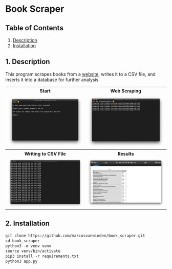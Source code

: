 <h1>Book Scraper</h1>

<h2>Table of Contents</h2>
<ol>
  <li><a href="#description">Description</a></li>
  <li><a href="#installation">Installation</a></li>
</ol>

<h2 id="description">1. Description</h2>
<p>This program scrapes books from a <a href="http://books.toscrape.com">website</a>, writes it to a CSV file, and inserts it into a database for further analysis.</p>

<table>
  <tr>
    <th>Start</th>
    <th>Web Scraping</th>
  </tr>
  <tr>
    <td><img src="assets/start.png" width=500></td>
    <td><img src="assets/scraping.png" width=500></td>
  </tr>
  <tr>
    <th>Writing to CSV File</th>
    <th>Results</th>
  </tr>
  <tr>
    <td><img src="assets/writing.png" width=500></td>
    <td><img src="assets/results.png" width=500></td>
  </tr>
</table>

<h2 id="installation">2. Installation</h2>

```
git clone https://github.com/marcusvanwinden/book_scraper.git
cd book_scraper
python3 -m venv venv
source venv/bin/activate
pip3 install -r requirements.txt
python3 app.py
```
